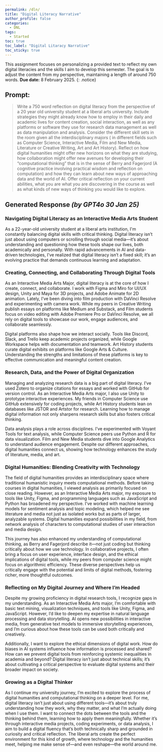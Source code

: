 ```yaml
---
permalink: /dln/
title: "Digital Literacy Narrative"
author_profile: false
categories:
  - DNL
tags:
  - Started
toc: true
toc_label: "Digital Litaracy Narrative"
toc_sticky: true
---
```

This assignment focuses on personalizing a provided text to reflect my own digital literacies and the skills I aim to develop this semester. The goal is to adjust the content from my perspective, maintaining a length of around 750 words.
**Due date:** 8 February 2025.
{: .notice}

## Prompt:

> Write a 750 word reflection on digital literacy from the perspective of a 20 year old university student at a liberal arts university. Include strategies they might already know how to employ in their daily and academic lives for content creation, social interaction, as well as any platforms or software they use for research data management as well as data manipulation and analysis. Consider the different skill sets in the room given all the interdisciplinary majors ( in different fields such as Computer Science, Interactive Media, Film and New Media, Literature or Creative Writing, Art and Art History). Reflect on how digital humanities might offer new horizons on what they are studying, how collaboration might offer new avenues for developing their “computational thinking” that is in the sense of Berry and Fagerjord (A cognitive practice involving practical wisdom and reflection on computation) and how they can learn about new ways of approaching data and the world of AI. Offer critical reflection on your current abilities, what you are what you are discovering in the course as well as what kinds of new ways of thinking you would like to explore.

## Generated Response *(by GPT4o 30 Jan 25)*

### Navigating Digital Literacy as an Interactive Media Arts Student

As a 22-year-old university student at a liberal arts institution, I'm constantly balancing digital skills with critical thinking. Digital literacy isn’t just about using computers or scrolling through social media—it’s about understanding and questioning how these tools shape our lives, both academically and personally. With rapid advancements in AI and data-driven technologies, I’ve realized that digital literacy isn’t a fixed skill; it’s an evolving practice that demands continuous learning and adaptation.

### Creating, Connecting, and Collaborating Through Digital Tools

As an Interactive Media Arts Major, digital literacy is at the core of how I create, connect, and collaborate. I work with Figma and Miro for UI/UX design, Unity and Maya for 3D projects, and Adobe Animate for 2D animation. Lately, I’ve been diving into film production with DaVinci Resolve and experimenting with camera work. While my peers in Creative Writing publish essays on platforms like Medium and Substack, and Film students focus on video editing with Adobe Premiere Pro or DaVinci Resolve, we all rely on digital tools to showcase our work, engage audiences, and collaborate seamlessly.

Digital platforms also shape how we interact socially. Tools like Discord, Slack, and Trello keep academic projects organized, while Google Workspace helps with documentation and teamwork. Art History students curate digital exhibits on platforms like Google Arts & Culture. Understanding the strengths and limitations of these platforms is key to effective communication and meaningful content creation.

### Research, Data, and the Power of Digital Organization

Managing and analyzing research data is a big part of digital literacy. I’ve used Zotero to organize citations for essays and worked with GitHub for version control. As an Interactive Media Arts major, I also use Unity to prototype interactive experiences. My friends in Computer Science use GitHub extensively for coding projects, while Art History students lean on databases like JSTOR and Artstor for research. Learning how to manage digital information not only sharpens research skills but also fosters critical thinking.

Data analysis plays a role across disciplines. I’ve experimented with Voyant Tools for text analysis, while Computer Science peers use Python and R for data visualization. Film and New Media students dive into Google Analytics to understand audience engagement. Despite our different approaches, digital humanities connect us, showing how technology enhances the study of literature, media, and art.

### Digital Humanities: Blending Creativity with Technology

The field of digital humanities provides an interdisciplinary space where traditional humanistic inquiry meets computational methods. Before taking courses in digital humanities, I viewed analysis as primarily focused on close reading. However, as an Interactive Media Arts major, my exposure to tools like Unity, Figma, and programming languages such as JavaScript and Python has broadened my perspective. I’ve worked with machine learning models for sentiment analysis and topic modeling, which helped me see literature and media not just as isolated works but as parts of larger, analyzable systems. Digital humanities expand possibilities in my field, from network analysis of characters to computational studies of user interaction and media design.

This journey has also enhanced my understanding of computational thinking, as Berry and Fagerjord describe it—not just coding but thinking critically about how we use technology. In collaborative projects, I often bring a focus on user experience, interface design, and the ethical implications of digital tools, while my peers from computer science might focus on algorithmic efficiency. These diverse perspectives help us critically engage with the potential and limits of digital methods, fostering richer, more thoughtful outcomes.

### Reflecting on My Digital Journey and Where I’m Headed

Despite my growing proficiency in digital research tools, I recognize gaps in my understanding. As an Interactive Media Arts major, I’m comfortable with basic text mining, visualization techniques, and tools like Unity, Figma, and JavaScript. However, I’d like to deepen my expertise in natural language processing and data storytelling. AI opens new possibilities in interactive media, from generative text models to immersive storytelling experiences, and I’m curious about how these tools can be used both critically and creatively.

Additionally, I want to explore the ethical dimensions of digital work. How do biases in AI systems influence how information is processed and shared? How can we prevent digital tools from reinforcing systemic inequalities in academia and beyond? Digital literacy isn’t just about technical skills; it’s about cultivating a critical perspective to evaluate digital systems and their broader impact on society.

### Growing as a Digital Thinker

As I continue my university journey, I’m excited to explore the process of digital humanities and computational thinking on a deeper level. For me, digital literacy isn’t just about using different tools—it’s about truly understanding how they work, why they matter, and what I’m actually doing when I use them. I want to connect the dots between the tools and the thinking behind them, learning how to apply them meaningfully. Whether it’s through interactive media projects, coding experiments, or data analysis, I aim to build a digital fluency that’s both technically sharp and grounded in curiosity and critical reflection. The liberal arts create the perfect environment for this kind of growth, where technology and the humanities meet, helping me make sense of—and even reshape—the world around me.